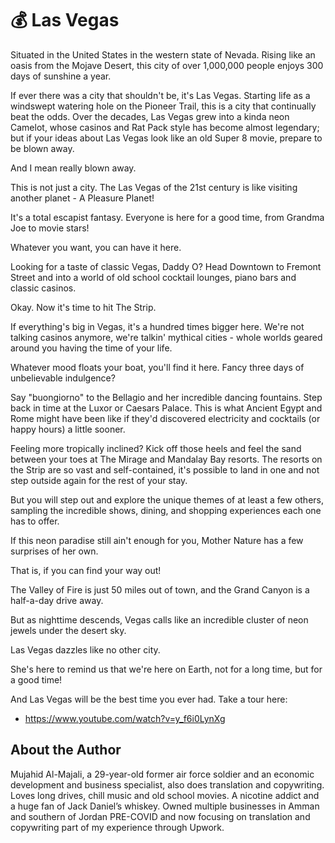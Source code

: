 # 💰 Las Vegas

Situated in the United States in the western state of Nevada. Rising like an oasis from the Mojave Desert, this city of over 1,000,000 people enjoys 300 days of sunshine a year.

If ever there was a city that shouldn't be, it's Las Vegas. Starting life as a windswept watering hole on the Pioneer Trail, this is a city that continually beat the odds. Over the decades, Las Vegas grew into a kinda neon Camelot, whose casinos and Rat Pack style has become almost legendary; but if your ideas about Las Vegas look like an old Super 8 movie, prepare to be blown away.

And I mean really blown away.

This is not just a city. The Las Vegas of the 21st century is like visiting another planet - A Pleasure Planet!

It's a total escapist fantasy. Everyone is here for a good time, from Grandma Joe to movie stars!

Whatever you want, you can have it here.

Looking for a taste of classic Vegas, Daddy O? Head Downtown to Fremont Street and into a world of old school cocktail lounges, piano bars and classic casinos.

Okay. Now it's time to hit The Strip.

If everything's big in Vegas, it's a hundred times bigger here. We're not talking casinos anymore, we're talkin' mythical cities - whole worlds geared around you having the time of your life.

Whatever mood floats your boat, you'll find it here. Fancy three days of unbelievable indulgence?

Say "buongiorno" to the Bellagio and her incredible dancing fountains. Step back in time at the Luxor or Caesars Palace. This is what Ancient Egypt and Rome might have been like if they'd discovered electricity and cocktails (or happy hours) a little sooner.

Feeling more tropically inclined? Kick off those heels and feel the sand between your toes at The Mirage and Mandalay Bay resorts. The resorts on the Strip are so vast and self-contained, it's possible to land in one and not step outside again for the rest of your stay.

But you will step out and explore the unique themes of at least a few others, sampling the incredible shows, dining, and shopping experiences each one has to offer.

If this neon paradise still ain't enough for you, Mother Nature has a few surprises of her own.

That is, if you can find your way out!

The Valley of Fire is just 50 miles out of town, and the Grand Canyon is a half-a-day drive away.

But as nighttime descends, Vegas calls like an incredible cluster of neon jewels under the desert sky.

Las Vegas dazzles like no other city.

She's here to remind us that we're here on Earth, not for a long time, but for a good time!

And Las Vegas will be the best time you ever had. Take a tour here:

- <https://www.youtube.com/watch?v=y_f6i0LynXg>

## About the Author

Mujahid Al-Majali, a 29-year-old former air force soldier and an economic development and business specialist, also does translation and copywriting. Loves long drives, chill music and old school movies. A nicotine addict and a huge fan of Jack Daniel’s whiskey. Owned multiple businesses in Amman and southern of Jordan PRE-COVID and now focusing on translation and copywriting part of my experience through Upwork.
